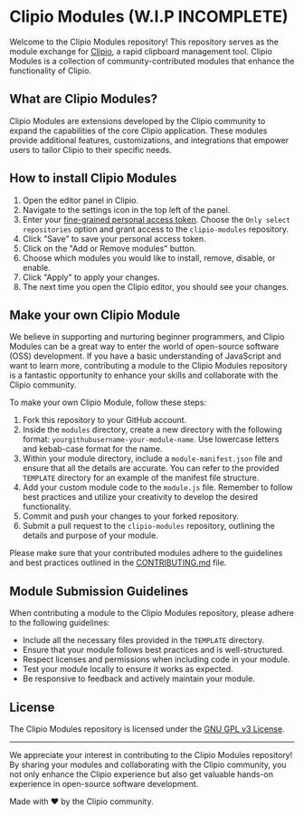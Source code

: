 # Clipio Modules (W.I.P INCOMPLETE)

Welcome to the Clipio Modules repository! This repository serves as the module exchange for [Clipio](https://github.com/pTinosq/clipio), a rapid clipboard management tool. Clipio Modules is a collection of community-contributed modules that enhance the functionality of Clipio.

## What are Clipio Modules?

Clipio Modules are extensions developed by the Clipio community to expand the capabilities of the core Clipio application. These modules provide additional features, customizations, and integrations that empower users to tailor Clipio to their specific needs.

## How to install Clipio Modules

1. Open the editor panel in Clipio.
2. Navigate to the settings icon in the top left of the panel.
3. Enter your [fine-grained personal access token](https://docs.github.com/en/authentication/keeping-your-account-and-data-secure/managing-your-personal-access-tokens#creating-a-fine-grained-personal-access-token). Choose the `Only select repositories` option and grant access to the `clipio-modules` repository.
4. Click "Save" to save your personal access token.
5. Click on the "Add or Remove modules" button.
6. Choose which modules you would like to install, remove, disable, or enable.
7. Click "Apply" to apply your changes.
8. The next time you open the Clipio editor, you should see your changes.

## Make your own Clipio Module

We believe in supporting and nurturing beginner programmers, and Clipio Modules can be a great way to enter the world of open-source software (OSS) development. If you have a basic understanding of JavaScript and want to learn more, contributing a module to the Clipio Modules repository is a fantastic opportunity to enhance your skills and collaborate with the Clipio community.

To make your own Clipio Module, follow these steps:

1. Fork this repository to your GitHub account.
2. Inside the `modules` directory, create a new directory with the following format: `yourgithubusername-your-module-name`. Use lowercase letters and kebab-case format for the name.
3. Within your module directory, include a `module-manifest.json` file and ensure that all the details are accurate. You can refer to the provided `TEMPLATE` directory for an example of the manifest file structure.
4. Add your custom module code to the `module.js` file. Remember to follow best practices and utilize your creativity to develop the desired functionality.
5. Commit and push your changes to your forked repository.
6. Submit a pull request to the `clipio-modules` repository, outlining the details and purpose of your module.

Please make sure that your contributed modules adhere to the guidelines and best practices outlined in the [CONTRIBUTING.md](CONTRIBUTING.md) file.

## Module Submission Guidelines

When contributing a module to the Clipio Modules repository, please adhere to the following guidelines:

- Include all the necessary files provided in the `TEMPLATE` directory.
- Ensure that your module follows best practices and is well-structured.
- Respect licenses and permissions when including code in your module.
- Test your module locally to ensure it works as expected.
- Be responsive to feedback and actively maintain your module.

## License

The Clipio Modules repository is licensed under the [GNU GPL v3 License](LICENSE).

---

We appreciate your interest in contributing to the Clipio Modules repository! By sharing your modules and collaborating with the Clipio community, you not only enhance the Clipio experience but also get valuable hands-on experience in open-source software development.

Made with ❤️ by the Clipio community.
